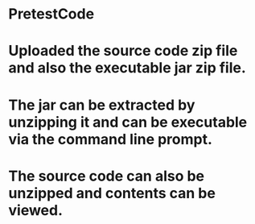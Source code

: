 # PretestCode

# Uploaded the source code zip file and also the executable jar zip file.
# The jar can be extracted by unzipping it and can be executable via the command line prompt.
# The source code can also be unzipped and contents can be viewed.
